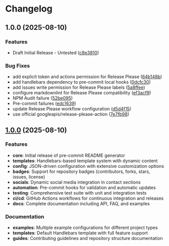 # Changelog

## 1.0.0 (2025-08-10)


### Features

* Draft Initial Release - Untested ([c8e3810](https://github.com/actuarysailor/pre-commit-readme-generator/commit/c8e38104d7a582bf3da54d98cd2313d7dfb58b74))


### Bug Fixes

* add explicit token and actions permission for Release Please ([64b148b](https://github.com/actuarysailor/pre-commit-readme-generator/commit/64b148b1d210542e9e65da3443c82d8f99451674))
* add handlebars dependency to pre-commit local hooks ([0dcfc30](https://github.com/actuarysailor/pre-commit-readme-generator/commit/0dcfc301329c79f73621569df7677de92d904739))
* add issues write permission for Release Please labels ([5a8ffee](https://github.com/actuarysailor/pre-commit-readme-generator/commit/5a8ffee466b7e0158c16e7e3274e2ebdfd51457e))
* configure markdownlint for Release Please compatibility ([ef3acf9](https://github.com/actuarysailor/pre-commit-readme-generator/commit/ef3acf99666947d7e3f06c4602038b454f9a93ed))
* NPM Audit failure ([52be095](https://github.com/actuarysailor/pre-commit-readme-generator/commit/52be095c3a904f6d8e3eb202302fe19c11a0e6ff))
* Pre-commit failures ([edc1639](https://github.com/actuarysailor/pre-commit-readme-generator/commit/edc1639b939a6467414db6ce7cfbe2ef1f933607))
* update Release Please workflow configuration ([d5d4f15](https://github.com/actuarysailor/pre-commit-readme-generator/commit/d5d4f15a7d081578b2ab59125e4af19c6327ec9b))
* use official googleapis/release-please-action ([7e7fb98](https://github.com/actuarysailor/pre-commit-readme-generator/commit/7e7fb987cd34b5a1b1a737da4b7522175ceb93a3))

## [1.0.0](https://github.com/actuarysailor/pre-commit-readme-generator/compare/v0.0.0...v1.0.0) (2025-08-10)

### Features

* **core**: Initial release of pre-commit README generator
* **templates**: Handlebars-based template system with dynamic content
* **config**: JSON-driven configuration with extensive customization options
* **badges**: Support for repository badges (contributors, forks, stars, issues,
license)
* **socials**: Dynamic social media integration in contact sections
* **automation**: Pre-commit hooks for validation and automatic updates
* **testing**: Comprehensive test suite with unit and integration tests
* **ci/cd**: GitHub Actions workflows for continuous integration and releases
* **docs**: Complete documentation including API, FAQ, and examples

### Documentation

* **examples**: Multiple example configurations for different project types
* **templates**: Default Handlebars template with full feature support
* **guides**: Contributing guidelines and repository structure documentation
